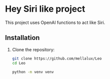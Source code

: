 # Hey Siri like project

This project uses OpenAI functions to act like Siri.

## Installation

1. Clone the repository:
   ```bash
   git clone https://github.com/mellalux/Leo
   cd Leo

   python -m venv venv
